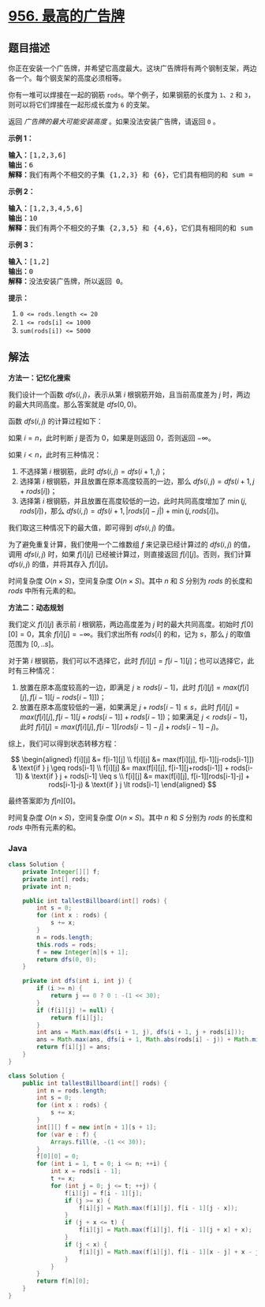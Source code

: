 # [956. 最高的广告牌](https://leetcode.cn/problems/tallest-billboard)

## 题目描述

<p>你正在安装一个广告牌，并希望它高度最大。这块广告牌将有两个钢制支架，两边各一个。每个钢支架的高度必须相等。</p>

<p>你有一堆可以焊接在一起的钢筋 <code>rods</code>。举个例子，如果钢筋的长度为 <code>1</code>、<code>2</code> 和 <code>3</code>，则可以将它们焊接在一起形成长度为 <code>6</code>&nbsp;的支架。</p>

<p>返回 <em>广告牌的最大可能安装高度</em> 。如果没法安装广告牌，请返回 <code>0</code>&nbsp;。</p>

<p><strong>示例 1：</strong></p>

<pre>
<strong>输入：</strong>[1,2,3,6]
<strong>输出：</strong>6
<strong>解释：</strong>我们有两个不相交的子集 {1,2,3} 和 {6}，它们具有相同的和 sum = 6。
</pre>

<p><strong>示例 2：</strong></p>

<pre>
<strong>输入：</strong>[1,2,3,4,5,6]
<strong>输出：</strong>10
<strong>解释：</strong>我们有两个不相交的子集 {2,3,5} 和 {4,6}，它们具有相同的和 sum = 10。</pre>

<p><strong>示例 3：</strong></p>

<pre>
<strong>输入：</strong>[1,2]
<strong>输出：</strong>0
<strong>解释：</strong>没法安装广告牌，所以返回 0。</pre>

<p><strong>提示：</strong></p>

<ol>
	<li><code>0 &lt;= rods.length &lt;= 20</code></li>
	<li><code>1 &lt;= rods[i] &lt;= 1000</code></li>
	<li><code>sum(rods[i]) &lt;= 5000</code></li>
</ol>

## 解法

**方法一：记忆化搜索**

我们设计一个函数 $dfs(i, j)$，表示从第 $i$ 根钢筋开始，且当前高度差为 $j$ 时，两边的最大共同高度。那么答案就是 $dfs(0, 0)$。

函数 $dfs(i, j)$ 的计算过程如下：

如果 $i=n$，此时判断 $j$ 是否为 $0$，如果是则返回 $0$，否则返回 $-\infty$。

如果 $i \lt n$，此时有三种情况：

1. 不选择第 $i$ 根钢筋，此时 $dfs(i, j) = dfs(i+1, j)$；
1. 选择第 $i$ 根钢筋，并且放置在原本高度较高的一边，那么 $dfs(i, j) = dfs(i+1, j+rods[i])$；
1. 选择第 $i$ 根钢筋，并且放置在高度较低的一边，此时共同高度增加了 $\min(j, rods[i])$，那么 $dfs(i, j) = dfs(i+1, |rods[i]-j|) + \min(j, rods[i])$。

我们取这三种情况下的最大值，即可得到 $dfs(i, j)$ 的值。

为了避免重复计算，我们使用一个二维数组 $f$ 来记录已经计算过的 $dfs(i, j)$ 的值，调用 $dfs(i, j)$ 时，如果 $f[i][j]$ 已经被计算过，则直接返回 $f[i][j]$。否则，我们计算 $dfs(i, j)$ 的值，并将其存入 $f[i][j]$。

时间复杂度 $O(n \times S)$，空间复杂度 $O(n \times S)$。其中 $n$ 和 $S$ 分别为 $rods$ 的长度和 $rods$ 中所有元素的和。

**方法二：动态规划**

我们定义 $f[i][j]$ 表示前 $i$ 根钢筋，两边高度差为 $j$ 时的最大共同高度。初始时 $f[0][0]=0$，其余 $f[i][j]=-\infty$。我们求出所有 $rods[i]$ 的和，记为 $s$，那么 $j$ 的取值范围为 $[0,..s]$。

对于第 $i$ 根钢筋，我们可以不选择它，此时 $f[i][j]=f[i-1][j]$；也可以选择它，此时有三种情况：

1. 放置在原本高度较高的一边，即满足 $j \geq rods[i-1]$，此时 $f[i][j] = max(f[i][j], f[i-1][j-rods[i-1]])$；
1. 放置在原本高度较低的一遍，如果满足 $j + rods[i-1] \leq s$，此时 $f[i][j] = max(f[i][j], f[i-1][j+rods[i-1]] + rods[i-1])$；如果满足 $j \lt rods[i-1]$，此时 $f[i][j] = max(f[i][j], f[i-1][rods[i-1]-j] + rods[i-1]-j)$。

综上，我们可以得到状态转移方程：

$$
\begin{aligned}
f[i][j] &= f[i-1][j] \\
f[i][j] &= max(f[i][j], f[i-1][j-rods[i-1]]) & \text{if } j \geq rods[i-1] \\
f[i][j] &= max(f[i][j], f[i-1][j+rods[i-1]] + rods[i-1]) & \text{if } j + rods[i-1] \leq s \\
f[i][j] &= max(f[i][j], f[i-1][rods[i-1]-j] + rods[i-1]-j) & \text{if } j \lt rods[i-1]
\end{aligned}
$$

最终答案即为 $f[n][0]$。

时间复杂度 $O(n \times S)$，空间复杂度 $O(n \times S)$。其中 $n$ 和 $S$ 分别为 $rods$ 的长度和 $rods$ 中所有元素的和。

### **Java**

```java
class Solution {
    private Integer[][] f;
    private int[] rods;
    private int n;

    public int tallestBillboard(int[] rods) {
        int s = 0;
        for (int x : rods) {
            s += x;
        }
        n = rods.length;
        this.rods = rods;
        f = new Integer[n][s + 1];
        return dfs(0, 0);
    }

    private int dfs(int i, int j) {
        if (i >= n) {
            return j == 0 ? 0 : -(1 << 30);
        }
        if (f[i][j] != null) {
            return f[i][j];
        }
        int ans = Math.max(dfs(i + 1, j), dfs(i + 1, j + rods[i]));
        ans = Math.max(ans, dfs(i + 1, Math.abs(rods[i] - j)) + Math.min(j, rods[i]));
        return f[i][j] = ans;
    }
}
```

```java
class Solution {
    public int tallestBillboard(int[] rods) {
        int n = rods.length;
        int s = 0;
        for (int x : rods) {
            s += x;
        }
        int[][] f = new int[n + 1][s + 1];
        for (var e : f) {
            Arrays.fill(e, -(1 << 30));
        }
        f[0][0] = 0;
        for (int i = 1, t = 0; i <= n; ++i) {
            int x = rods[i - 1];
            t += x;
            for (int j = 0; j <= t; ++j) {
                f[i][j] = f[i - 1][j];
                if (j >= x) {
                    f[i][j] = Math.max(f[i][j], f[i - 1][j - x]);
                }
                if (j + x <= t) {
                    f[i][j] = Math.max(f[i][j], f[i - 1][j + x] + x);
                }
                if (j < x) {
                    f[i][j] = Math.max(f[i][j], f[i - 1][x - j] + x - j);
                }
            }
        }
        return f[n][0];
    }
}
```
